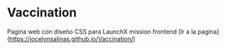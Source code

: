 # Vaccination
Pagina web con diseño CSS para LaunchX mission frontend
[Ir a la pagina] (https://jocelynsalinas.github.io/Vaccination/)
